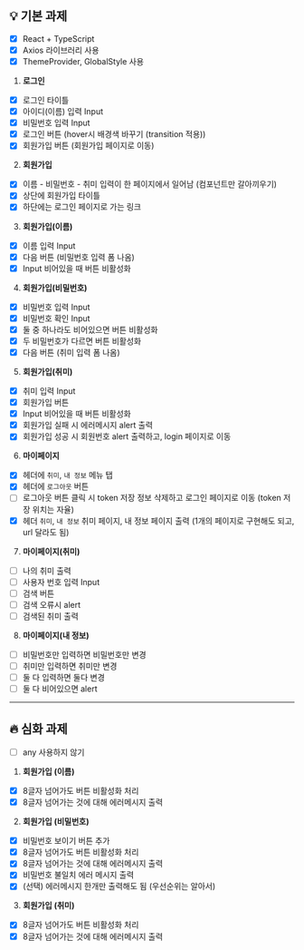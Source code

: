 ## 💡 기본 과제

- [x] React + TypeScript
- [x] Axios 라이브러리 사용
- [x] ThemeProvider, GlobalStyle 사용

1. **로그인**

- [x] 로그인 타이틀
- [x] 아이디(이름) 입력 Input
- [x] 비밀번호 입력 Input
- [x] 로그인 버튼 (hover시 배경색 바꾸기 (transition 적용))
- [x] 회원가입 버튼 (회원가입 페이지로 이동)

2. **회원가입**

- [x] 이름 - 비밀번호 - 취미 입력이 한 페이지에서 일어남 (컴포넌트만 갈아끼우기)
- [x] 상단에 회원가입 타이틀
- [x] 하단에는 로그인 페이지로 가는 링크

3. **회원가입(이름)**

- [x] 이름 입력 Input
- [x] 다음 버튼 (비밀번호 입력 폼 나옴)
- [x] Input 비어있을 때 버튼 비활성화

4. **회원가입(비밀번호)**

- [x] 비밀번호 입력 Input
- [x] 비밀번호 확인 Input
- [x] 둘 중 하나라도 비어있으면 버튼 비활성화
- [x] 두 비밀번호가 다르면 버튼 비활성화
- [x] 다음 버튼 (취미 입력 폼 나옴)

5. **회원가입(취미)**

- [x] 취미 입력 Input
- [x] 회원가입 버튼
- [x] Input 비어있을 때 버튼 비활성화
- [x] 회원가입 실패 시 에러메시지 alert 출력
- [x] 회원가입 성공 시 회원번호 alert 출력하고, login 페이지로 이동

6. **마이페이지**

- [x] 헤더에 `취미`, `내 정보` 메뉴 탭
- [x] 헤더에 `로그아웃` 버튼
- [ ] 로그아웃 버튼 클릭 시 token 저장 정보 삭제하고 로그인 페이지로 이동 (token 저장 위치는 자율)
- [x] 헤더 `취미`, `내 정보` 취미 페이지, 내 정보 페이지 출력 (1개의 페이지로 구현해도 되고, url 달라도 됨)

7. **마이페이지(취미)**

- [ ] 나의 취미 출력
- [ ] 사용자 번호 입력 Input
- [ ] 검색 버튼
- [ ] 검색 오류시 alert
- [ ] 검색된 취미 출력

8. **마이페이지(내 정보)**

- [ ] 비밀번호만 입력하면 비밀번호만 변경
- [ ] 취미만 입력하면 취미만 변경
- [ ] 둘 다 입력하면 둘다 변경
- [ ] 둘 다 비어있으면 alert

---

## 🔥 심화 과제

- [ ] any 사용하지 않기

1. **회원가입 (이름)**

- [x] 8글자 넘어가도 버튼 비활성화 처리
- [x] 8글자 넘어가는 것에 대해 에러메시지 출력

2. **회원가입 (비밀번호)**

- [x] 비밀번호 보이기 버튼 추가
- [x] 8글자 넘어가도 버튼 비활성화 처리
- [x] 8글자 넘어가는 것에 대해 에러메시지 출력
- [x] 비밀번호 불일치 에러 메시지 출력
- [x] (선택) 에러메시지 한개만 출력해도 됨 (우선순위는 알아서)

3. **회원가입 (취미)**

- [x] 8글자 넘어가도 버튼 비활성화 처리
- [x] 8글자 넘어가는 것에 대해 에러메시지 출력
